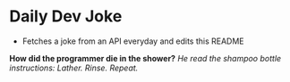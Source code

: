 
# Daily Dev Joke

- Fetches a joke from an API everyday and edits this README

**How did the programmer die in the shower?**
*He read the shampoo bottle instructions: Lather. Rinse. Repeat.*
    